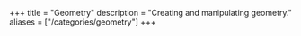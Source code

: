 +++
title = "Geometry"
description = "Creating and manipulating geometry."
aliases = ["/categories/geometry"]
+++

